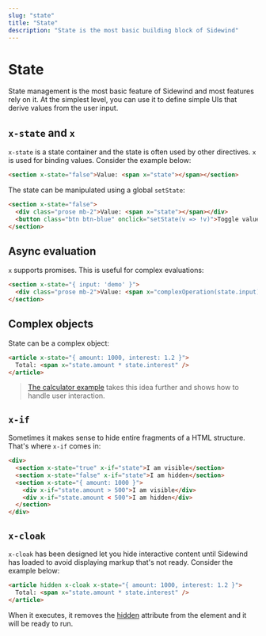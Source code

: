 ```yaml
---
slug: "state"
title: "State"
description: "State is the most basic building block of Sidewind"
---
```


# State

State management is the most basic feature of Sidewind and most features rely on it. At the simplest level, you can use it to define simple UIs that derive values from the user input.

## `x-state` and `x`

`x-state` is a state container and the state is often used by other directives. `x` is used for binding values. Consider the example below:

```html
<section x-state="false">Value: <span x="state"></span></section>
```

The state can be manipulated using a global `setState`:

```html
<section x-state="false">
  <div class="prose mb-2">Value: <span x="state"></span></div>
  <button class="btn btn-blue" onclick="setState(v => !v)">Toggle value</button>
</section>
```

## Async evaluation

`x` supports promises. This is useful for complex evaluations:

```html
<section x-state="{ input: 'demo' }">
  <div class="prose mb-2">Value: <span x="complexOperation(state.input)"></span></div>
</section>
```

## Complex objects

State can be a complex object:

```html
<article x-state="{ amount: 1000, interest: 1.2 }">
  Total: <span x="state.amount * state.interest" />
</article>
```

> [The calculator example](#calculator) takes this idea further and shows how to handle user interaction.

## `x-if`

Sometimes it makes sense to hide entire fragments of a HTML structure. That's where `x-if` comes in:

```html
<div>
  <section x-state="true" x-if="state">I am visible</section>
  <section x-state="false" x-if="state">I am hidden</section>
  <section x-state="{ amount: 1000 }">
    <div x-if="state.amount > 500">I am visible</div>
    <div x-if="state.amount < 500">I am hidden</div>
  </section>
</div>
```

## `x-cloak`

`x-cloak` has been designed let you hide interactive content until Sidewind has loaded to avoid displaying markup that's not ready. Consider the example below:

```html
<article hidden x-cloak x-state="{ amount: 1000, interest: 1.2 }">
  Total: <span x="state.amount * state.interest" />
</article>
```

When it executes, it removes the [hidden](https://developer.mozilla.org/en-US/docs/Web/HTML/Global_attributes/hidden) attribute from the element and it will be ready to run.
